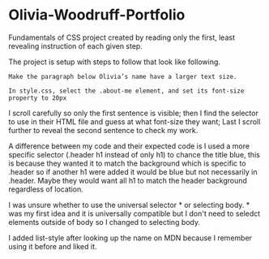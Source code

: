 # Olivia-Woodruff-Portfolio
Fundamentals of CSS project created by reading only the first, least revealing instruction of each given step. 

The project is setup with steps to follow that look like following.
```
Make the paragraph below Olivia’s name have a larger text size.

In style.css, select the .about-me element, and set its font-size property to 20px
```
I scroll carefully so only the first sentence is visible; then I find the selector to use in their HTML file and guess at what font-size they want; Last I scroll further to reveal the second sentence to check my work.

A difference between my code and their expected code is I used a more specific selector (.header h1 instead of only h1) to chance the title blue, this is because they wanted it to match the background which is specific to .header so if another h1 were added it would be blue but not necessarily in .header. Maybe they would want all h1 to match the header background regardless of location. 

I was unsure whether to use the universal selector * or selecting body. * was my first idea and it is universally compatible but I don't need to seledct elements outside of body so I changed to selecting body.

I added list-style after looking up the name on MDN because I remember using it before and liked it. 
